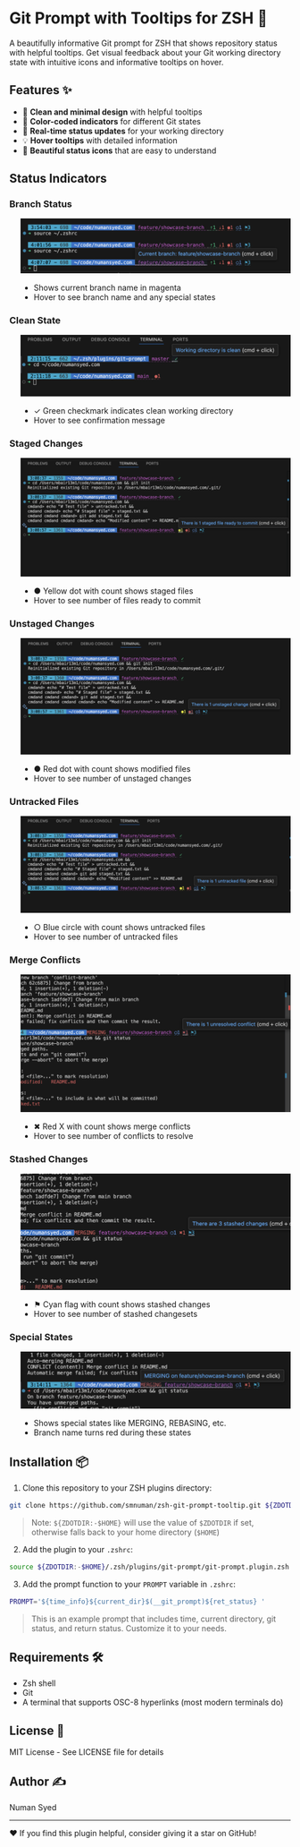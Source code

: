 # Git Prompt with Tooltips for ZSH 🚀

A beautifully informative Git prompt for ZSH that shows repository status with helpful tooltips. Get visual feedback about your Git working directory state with intuitive icons and informative tooltips on hover.

## Features ✨

- 🎯 **Clean and minimal design** with helpful tooltips
- 🌈 **Color-coded indicators** for different Git states
- 🔄 **Real-time status updates** for your working directory
- 💡 **Hover tooltips** with detailed information
- 🎨 **Beautiful status icons** that are easy to understand

## Status Indicators

### Branch Status
<div style="padding-left: 20px">
  
![Branch Status](images/git-status-branch.png)
- Shows current branch name in magenta
- Hover to see branch name and any special states
</div>

### Clean State
<div style="padding-left: 20px">
  
![Clean State](images/git_status_clean_tooltip.png)
- ✓ Green checkmark indicates clean working directory
- Hover to see confirmation message
</div>

### Staged Changes
<div style="padding-left: 20px">
  
![Staged Changes](images/git-status-staged.png)
- ● Yellow dot with count shows staged files
- Hover to see number of files ready to commit
</div>

### Unstaged Changes
<div style="padding-left: 20px">
  
![Unstaged Changes](images/git-status-unstaged.png)
- ● Red dot with count shows modified files
- Hover to see number of unstaged changes
</div>

### Untracked Files
<div style="padding-left: 20px">
  
![Untracked Files](images/git-status-untracked.png)
- ○ Blue circle with count shows untracked files
- Hover to see number of untracked files
</div>

### Merge Conflicts
<div style="padding-left: 20px">
  
![Merge Conflicts](images/git-status-conflict.png)
- ✖ Red X with count shows merge conflicts
- Hover to see number of conflicts to resolve
</div>

### Stashed Changes
<div style="padding-left: 20px">
  
![Stashed Changes](images/git-status-stashed.png)
- ⚑ Cyan flag with count shows stashed changes
- Hover to see number of stashed changesets
</div>

### Special States
<div style="padding-left: 20px">
  
![Merging State](images/git-status-MERGING.png)
- Shows special states like MERGING, REBASING, etc.
- Branch name turns red during these states
</div>

## Installation 📦

1. Clone this repository to your ZSH plugins directory:
```bash
git clone https://github.com/smnuman/zsh-git-prompt-tooltip.git ${ZDOTDIR:-$HOME}/.zsh/plugins/git-prompt
```
   > Note: `${ZDOTDIR:-$HOME}` will use the value of `$ZDOTDIR` if set, otherwise falls back to your home directory (`$HOME`)

2. Add the plugin to your `.zshrc`:
```bash
source ${ZDOTDIR:-$HOME}/.zsh/plugins/git-prompt/git-prompt.plugin.zsh
```

3. Add the prompt function to your `PROMPT` variable in `.zshrc`:
```bash
PROMPT='${time_info}${current_dir}$(__git_prompt)${ret_status} '
```
   > This is an example prompt that includes time, current directory, git status, and return status. Customize it to your needs.

## Requirements 🛠

- Zsh shell
- Git
- A terminal that supports OSC-8 hyperlinks (most modern terminals do)

## License 📄

MIT License - See LICENSE file for details

## Author ✍️

Numan Syed

---
❤️ If you find this plugin helpful, consider giving it a star on GitHub!
